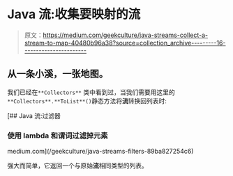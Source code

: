 # Java 流:收集要映射的流

> 原文：<https://medium.com/geekculture/java-streams-collect-a-stream-to-map-40480b96a38?source=collection_archive---------16----------------------->

## 从一条小溪，一张地图。

我们已经在`**Collectors**` 类中看到过，当我们需要用这里的`**Collectors**.**ToList**()`静态方法将**流**转换回列表时:

[](/geekculture/java-streams-filters-89ba827254c6) [## Java 流:过滤器

### 使用 lambda 和谓词过滤掉元素

medium.com](/geekculture/java-streams-filters-89ba827254c6) 

强大而简单，它返回一个与原始**流**相同类型的列表。